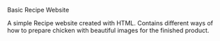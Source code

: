 Basic Recipe Website

A simple Recipe website created with HTML. Contains different ways of how to prepare chicken with beautiful images for the finished product.

